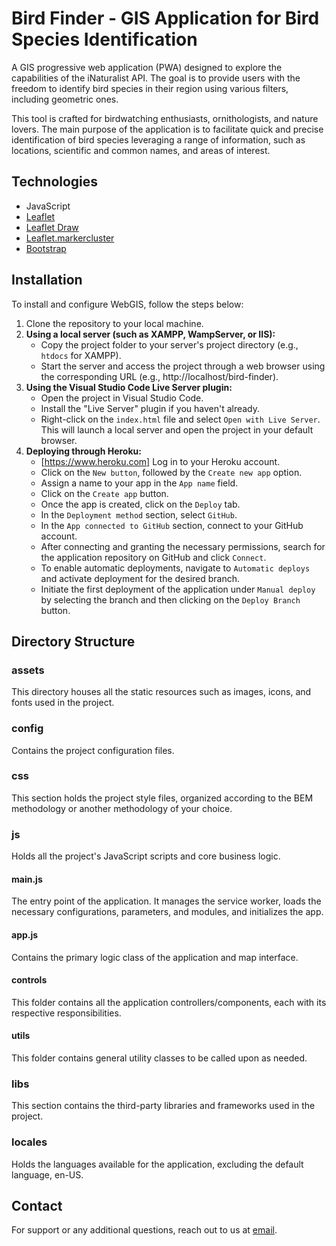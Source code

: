 # Bird Finder - GIS Application for Bird Species Identification

A GIS progressive web application (PWA) designed to explore the capabilities of the iNaturalist API. The goal is to provide users with the freedom to identify bird species in their region using various filters, including geometric ones.

This tool is crafted for birdwatching enthusiasts, ornithologists, and nature lovers. The main purpose of the application is to facilitate quick and precise identification of bird species leveraging a range of information, such as locations, scientific and common names, and areas of interest.

## Technologies

- JavaScript
- [Leaflet](https://leafletjs.com)
- [Leaflet Draw](https://leaflet.github.io/Leaflet.draw/docs/leaflet-draw-latest.html)
- [Leaflet.markercluster](https://github.com/Leaflet/Leaflet.markercluster)
- [Bootstrap](https://getbootstrap.com)

## Installation

To install and configure WebGIS, follow the steps below:

1. Clone the repository to your local machine.
2. **Using a local server (such as XAMPP, WampServer, or IIS):**
   - Copy the project folder to your server's project directory (e.g., `htdocs` for XAMPP).
   - Start the server and access the project through a web browser using the corresponding URL (e.g., http://localhost/bird-finder).
3. **Using the Visual Studio Code Live Server plugin:**
   - Open the project in Visual Studio Code.
   - Install the "Live Server" plugin if you haven't already.
   - Right-click on the `index.html` file and select `Open with Live Server`. This will launch a local server and open the project in your default browser.
4. **Deploying through Heroku:**
   - [https://www.heroku.com] Log in to your Heroku account.
   - Click on the `New button`, followed by the `Create new app` option.
   - Assign a name to your app in the `App name` field.
   - Click on the `Create app` button.
   - Once the app is created, click on the `Deploy` tab.
   - In the `Deployment method` section, select `GitHub`.
   - In the `App connected to GitHub` section, connect to your GitHub account.
   - After connecting and granting the necessary permissions, search for the application repository on GitHub and click `Connect`.
   - To enable automatic deployments, navigate to `Automatic deploys` and activate deployment for the desired branch.
   - Initiate the first deployment of the application under `Manual deploy` by selecting the branch and then clicking on the `Deploy Branch` button.

## Directory Structure

### assets

This directory houses all the static resources such as images, icons, and fonts used in the project.

### config

Contains the project configuration files.

### css

This section holds the project style files, organized according to the BEM methodology or another methodology of your choice.

### js

Holds all the project's JavaScript scripts and core business logic.

#### main.js

The entry point of the application. It manages the service worker, loads the necessary configurations, parameters, and modules, and initializes the app.

#### app.js

Contains the primary logic class of the application and map interface.

#### controls

This folder contains all the application controllers/components, each with its respective responsibilities.

#### utils

This folder contains general utility classes to be called upon as needed.

### libs

This section contains the third-party libraries and frameworks used in the project.

### locales

Holds the languages available for the application, excluding the default language, en-US.

## Contact

For support or any additional questions, reach out to us at [email](mailto:stroff.felipe@gmail.com).